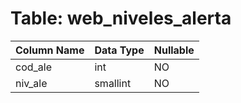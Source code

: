 # Table: web_niveles_alerta

| Column Name | Data Type | Nullable |
|-------------|-----------|----------|
| cod_ale | int | NO |
| niv_ale | smallint | NO |
